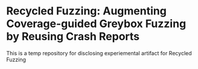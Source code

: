 # Recycled Fuzzing: Augmenting Coverage-guided Greybox Fuzzing by Reusing Crash Reports
This is a temp repository for disclosing experiemental artifact for Recycled Fuzzing
